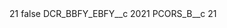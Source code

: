 <?xml version="1.0" encoding="UTF-8"?>
<CustomMetadata xmlns="http://soap.sforce.com/2006/04/metadata" xmlns:xsi="http://www.w3.org/2001/XMLSchema-instance" xmlns:xsd="http://www.w3.org/2001/XMLSchema">
    <label>21</label>
    <protected>false</protected>
    <values>
        <field>DCR_BBFY_EBFY__c</field>
        <value xsi:type="xsd:string">2021</value>
    </values>
    <values>
        <field>PCORS_B__c</field>
        <value xsi:type="xsd:string">21</value>
    </values>
</CustomMetadata>
